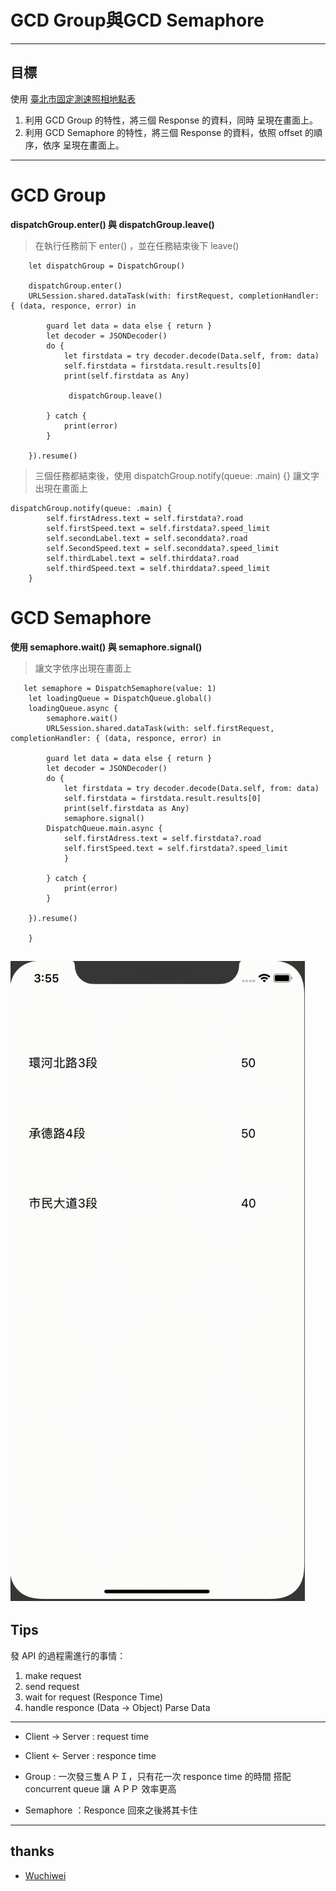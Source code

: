 # GCD Group與GCD Semaphore 

----
## 目標
使用 [臺北市固定測速照相地點表 ](https://data.taipei/#/dataset/detail?id=745b8808-061f-4f5b-9a62-da1590c049a9)

> 
1. 利用 GCD Group 的特性，將三個 Response 的資料，同時 呈現在畫面上。
2. 利用 GCD Semaphore 的特性，將三個 Response 的資料，依照 offset 的順序，依序 呈現在畫面上。

----
## 
# GCD Group

**dispatchGroup.enter() 與 dispatchGroup.leave()**

> 在執行任務前下 enter() ，並在任務結束後下 leave()

        let dispatchGroup = DispatchGroup()
        
        dispatchGroup.enter()
        URLSession.shared.dataTask(with: firstRequest, completionHandler: { (data, responce, error) in
            
            guard let data = data else { return }
            let decoder = JSONDecoder()
            do {
                let firstdata = try decoder.decode(Data.self, from: data)
                self.firstdata = firstdata.result.results[0]
                print(self.firstdata as Any)
                
                 dispatchGroup.leave()
          
            } catch {
                print(error)
            }
            
        }).resume()
        
> 三個任務都結束後，使用 dispatchGroup.notify(queue: .main) {} 讓文字出現在畫面上

    dispatchGroup.notify(queue: .main) {
            self.firstAdress.text = self.firstdata?.road
            self.firstSpeed.text = self.firstdata?.speed_limit
            self.secondLabel.text = self.seconddata?.road
            self.SecondSpeed.text = self.seconddata?.speed_limit
            self.thirdLabel.text = self.thirddata?.road
            self.thirdSpeed.text = self.thirddata?.speed_limit
        }
        
# GCD Semaphore 

**使用 semaphore.wait() 與 semaphore.signal()**

>讓文字依序出現在畫面上
        
       let semaphore = DispatchSemaphore(value: 1)
        let loadingQueue = DispatchQueue.global()
        loadingQueue.async {
            semaphore.wait()
            URLSession.shared.dataTask(with: self.firstRequest, completionHandler: { (data, responce, error) in
            
            guard let data = data else { return }
            let decoder = JSONDecoder()
            do {
                let firstdata = try decoder.decode(Data.self, from: data)
                self.firstdata = firstdata.result.results[0]
                print(self.firstdata as Any)
                semaphore.signal()
            DispatchQueue.main.async {
                self.firstAdress.text = self.firstdata?.road
                self.firstSpeed.text = self.firstdata?.speed_limit
                }
               
            } catch {
                print(error)
            }
            
        }).resume()
            
        }
        
![](https://github.com/kbl26amy/GCDSemaphore/blob/master/GCDpractice.gif?raw=true)
----
## Tips

發 API 的過程需進行的事情：

1. make request
2. send request
3. wait for request (Responce Time)
4. handle responce (Data -> Object) Parse Data

-------------------------

* Client  ->   Server : request time
* Client  <-   Server : responce time

* Group : 一次發三隻ＡＰＩ，只有花一次 responce time 的時間
搭配 concurrent queue 讓 ＡＰＰ 效率更高


* Semaphore ：Responce 回來之後將其卡住

----
## thanks
* [ Wuchiwei](https://github.com/Wuchiwei/iOS/tree/master/GC)

